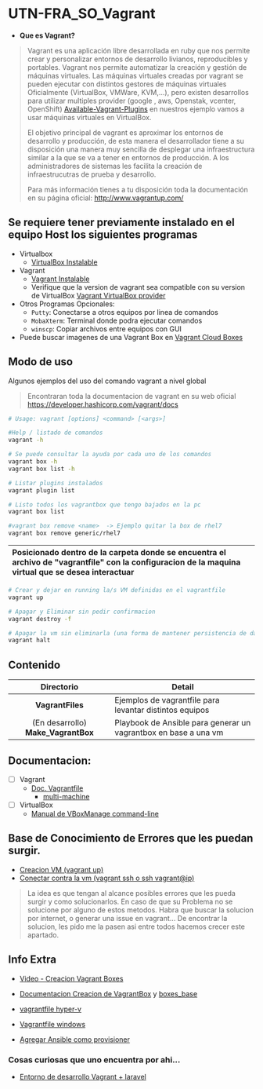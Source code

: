 # UTN-FRA_SO_Vagrant

- **Que es Vagrant?**
>Vagrant es una aplicación libre desarrollada en ruby que nos permite crear y personalizar entornos de desarrollo livianos, reproducibles y portables. Vagrant nos permite automatizar la creación y gestión de máquinas virtuales. Las máquinas virtuales creadas por vagrant se pueden ejecutar con distintos gestores de máquinas virtuales
> Oficialmente (VirtualBox, VMWare, KVM,…), pero existen desarrollos para utilizar multiples provider (google , aws, Openstak, vcenter, OpenShift) [Available-Vagrant-Plugins](https://github.com/hashicorp/vagrant/wiki/Available-Vagrant-Plugins#providers) en nuestros ejemplo vamos a usar máquinas virtuales en VirtualBox.
>
>El objetivo principal de vagrant es aproximar los entornos de desarrollo y producción, de esta manera el desarrollador tiene a su disposición una manera  muy sencilla de desplegar una infraestructura similar a la que se va a tener en entornos de producción. A los administradores de sistemas les facilita la creación de infraestrucutras de prueba y desarrollo.
>
>Para más información tienes a tu disposición toda la documentación en su página oficial: http://www.vagrantup.com/


## Se requiere tener previamente instalado en el equipo Host los siguientes programas
  - Virtualbox 
    - [VirtualBox Instalable](https://www.virtualbox.org/wiki/Downloads)
  - Vagrant
    - [Vagrant Instalable](https://developer.hashicorp.com/vagrant/downloads?product_intent=vagrant)
    - Verifique que la version de vagrant sea compatible con su version de VirtualBox [Vagrant VirtualBox provider](https://developer.hashicorp.com/vagrant/docs/providers/virtualbox)
  - Otros Programas Opcionales:
    - `Putty`: Conectarse a otros equipos por linea de comandos
    - `MobaXterm`: Terminal donde podra ejecutar comandos
    - `winscp`: Copiar archivos entre equipos con GUI
  - Puede buscar imagenes de una Vagrant Box en [Vagrant Cloud Boxes](https://app.vagrantup.com/boxes/search)

## Modo de uso

Algunos ejemplos del uso del comando vagrant a nivel global 
> Encontraran toda la documentacion de vagrant en su web oficial 
> https://developer.hashicorp.com/vagrant/docs 


```sh
# Usage: vagrant [options] <command> [<args>]

#Help / listado de comandos
vagrant -h

# Se puede consultar la ayuda por cada uno de los comandos
vagrant box -h
vagrant box list -h

# Listar plugins instalados
vagrant plugin list

# Listo todos los vagrantbox que tengo bajados en la pc
vagrant box list

#vagrant box remove <name>  -> Ejemplo quitar la box de rhel7
vagrant box remove generic/rhel7
```


| Posicionado dentro de la carpeta donde se encuentra el archivo de "vagrantfile" con la configuracion de la maquina virtual que se desea interactuar |
| :-- |

```sh
# Crear y dejar en running la/s VM definidas en el vagrantfile
vagrant up

# Apagar y Eliminar sin pedir confirmacion
vagrant destroy -f

# Apagar la vm sin eliminarla (una forma de mantener persistencia de datos)
vagrant halt
```


## Contenido

| Directorio | Detail |
| :--: | -- |
| **VagrantFiles** 		| Ejemplos de vagrantfile para levantar distintos equipos |
| (En desarrollo) **Make_VagrantBox**	| Playbook de Ansible para generar un vagrantbox en base a una vm |

## Documentacion:
- [ ] Vagrant
   - [Doc. Vagrantfile](https://developer.hashicorp.com/vagrant/docs/vagrantfile)
     - [multi-machine](https://developer.hashicorp.com/vagrant/docs/multi-machine)
- [ ] VirtualBox
   - [Manual de VBoxManage command-line](https://www.virtualbox.org/manual/ch08.html#vboxmanage-intro)

## Base de Conocimiento de Errores que les puedan surgir.
- [Creacion VM (vagrant up)](extras/knowledge_DB/vagratn_up.md)
- [Conectar contra la vm (vagrant ssh o ssh vagrant@ip)](extras/knowledge_DB/Conexion.md)

> La idea es que tengan al alcance posibles errores que les pueda surgir y como solucionarlos.
> En caso de que su Problema no se solucione por alguno de estos metodos.
> Habra que buscar la solucion por internet, o generar una issue en vagrant... 
> De encontrar la solucion, les pido me la pasen asi entre todos hacemos crecer este apartado.


## Info Extra

- [Video - Creacion Vagrant Boxes](https://www.youtube.com/watch?v=TUfciJ7tynY)
- [Documentacion Creacion de VagrantBox](https://developer.hashicorp.com/vagrant/vagrant-cloud/boxes/create) y [boxes_base](https://developer.hashicorp.com/vagrant/docs/boxes/base)

- [vagrantfile hyper-v](https://learn.microsoft.com/en-us/virtualization/community/team-blog/2017/20170706-vagrant-and-hyper-v-tips-and-tricks)
- [Vagrantfile windows](https://dev.to/sannae/setting-up-windows-virtual-test-environments-with-vagrant-4k1b)
- [Agregar Ansible como provisioner](https://briantsaunders.github.io/posts/2021/02/working-with-the-ansible-local-provisioner-for-vagrant-boxes/)

### Cosas curiosas que uno encuentra por ahi...
- [Entorno de desarrollo Vagrant + laravel](https://medium.com/@joaquin.villagra/homestead-el-entorno-de-desarrollo-ideal-para-laravel-36844d38dc55)

